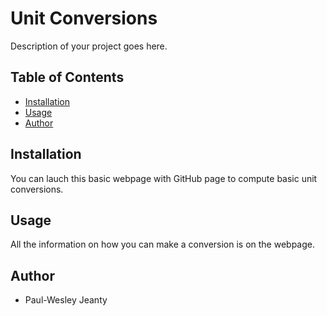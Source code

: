 # Unit Conversions

Description of your project goes here.

## Table of Contents

- [Installation](#installation)
- [Usage](#usage)
- [Author](#author)


## Installation

You can lauch this basic webpage with GitHub page to compute basic unit conversions.

## Usage

All the information on how you can make a conversion is on the webpage.

## Author

- Paul-Wesley Jeanty
